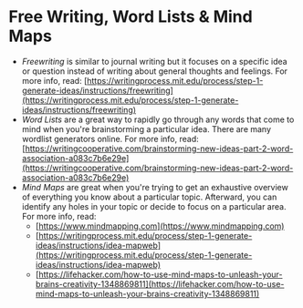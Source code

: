 # Free Writing, Word Lists & Mind Maps

* *Freewriting* is similar to journal writing but it focuses on a specific idea or question instead of writing about general thoughts and feelings.
For more info, read: [https://writingprocess.mit.edu/process/step-1-generate-ideas/instructions/freewriting](https://writingprocess.mit.edu/process/step-1-generate-ideas/instructions/freewriting)
* *Word Lists* are a great way to rapidly go through any words that come to mind when you're brainstorming a particular idea. There are many wordlist generators online.
For more info, read: [https://writingcooperative.com/brainstorming-new-ideas-part-2-word-association-a083c7b6e29e](https://writingcooperative.com/brainstorming-new-ideas-part-2-word-association-a083c7b6e29e)
* *Mind Maps* are great when you're trying to get an exhaustive overview of everything you know about a particular topic. Afterward, you can identify any holes in your topic or decide to focus on a particular area.
For more info, read:
  * [https://www.mindmapping.com](https://www.mindmapping.com)
  * [https://writingprocess.mit.edu/process/step-1-generate-ideas/instructions/idea-mapweb](https://writingprocess.mit.edu/process/step-1-generate-ideas/instructions/idea-mapweb) 
  * [https://lifehacker.com/how-to-use-mind-maps-to-unleash-your-brains-creativity-1348869811](https://lifehacker.com/how-to-use-mind-maps-to-unleash-your-brains-creativity-1348869811)
